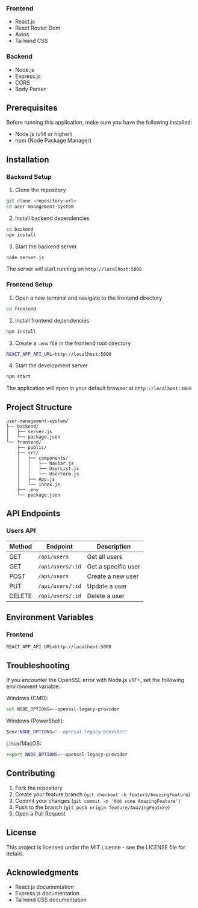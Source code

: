 
### Frontend
- React.js
- React Router Dom
- Axios
- Tailwind CSS

### Backend
- Node.js
- Express.js
- CORS
- Body Parser

## Prerequisites

Before running this application, make sure you have the following installed:
- Node.js (v14 or higher)
- npm (Node Package Manager)

## Installation

### Backend Setup

1. Clone the repository
```bash
git clone <repository-url>
cd user-management-system
```

2. Install backend dependencies
```bash
cd backend
npm install
```

3. Start the backend server
```bash
node server.js
```
The server will start running on `http://localhost:5000`

### Frontend Setup

1. Open a new terminal and navigate to the frontend directory
```bash
cd frontend
```

2. Install frontend dependencies
```bash
npm install
```

3. Create a `.env` file in the frontend root directory
```bash
REACT_APP_API_URL=http://localhost:5000
```

4. Start the development server
```bash
npm start
```
The application will open in your default browser at `http://localhost:3000`

## Project Structure

```
user-management-system/
├── backend/
│   ├── server.js
│   └── package.json
└── frontend/
    ├── public/
    ├── src/
    │   ├── components/
    │   │   ├── Navbar.js
    │   │   ├── UserList.js
    │   │   └── UserForm.js
    │   ├── App.js
    │   └── index.js
    ├── .env
    └── package.json
```

## API Endpoints

### Users API

| Method | Endpoint | Description |
|--------|----------|-------------|
| GET | `/api/users` | Get all users |
| GET | `/api/users/:id` | Get a specific user |
| POST | `/api/users` | Create a new user |
| PUT | `/api/users/:id` | Update a user |
| DELETE | `/api/users/:id` | Delete a user |

## Environment Variables

### Frontend
```env
REACT_APP_API_URL=http://localhost:5000
```

## Troubleshooting

If you encounter the OpenSSL error with Node.js v17+, set the following environment variable:

Windows (CMD):
```bash
set NODE_OPTIONS=--openssl-legacy-provider
```

Windows (PowerShell):
```powershell
$env:NODE_OPTIONS="--openssl-legacy-provider"
```

Linux/MacOS:
```bash
export NODE_OPTIONS=--openssl-legacy-provider
```

## Contributing

1. Fork the repository
2. Create your feature branch (`git checkout -b feature/AmazingFeature`)
3. Commit your changes (`git commit -m 'Add some AmazingFeature'`)
4. Push to the branch (`git push origin feature/AmazingFeature`)
5. Open a Pull Request

## License

This project is licensed under the MIT License - see the LICENSE file for details.

## Acknowledgments

- React.js documentation
- Express.js documentation
- Tailwind CSS documentation
